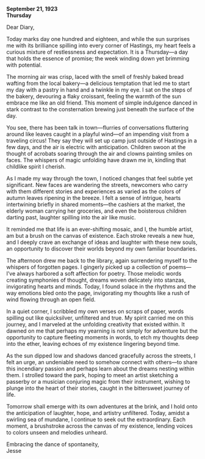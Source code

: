 
**September 21, 1923**  
**Thursday**  

Dear Diary,

Today marks day one hundred and eighteen, and while the sun surprises me with its brilliance spilling into every corner of Hastings, my heart feels a curious mixture of restlessness and expectation. It is a Thursday—a day that holds the essence of promise; the week winding down yet brimming with potential.

The morning air was crisp, laced with the smell of freshly baked bread wafting from the local bakery—a delicious temptation that led me to start my day with a pastry in hand and a twinkle in my eye. I sat on the steps of the bakery, devouring a flaky croissant, feeling the warmth of the sun embrace me like an old friend. This moment of simple indulgence danced in stark contrast to the consternation brewing just beneath the surface of the day.

You see, there has been talk in town—flurries of conversations fluttering around like leaves caught in a playful wind—of an impending visit from a traveling circus! They say they will set up camp just outside of Hastings in a few days, and the air is electric with anticipation. Children swoon at the thought of acrobats soaring through the air and clowns painting smiles on faces. The whispers of magic unfolding have drawn me in, kindling that childlike spirit I cherish.

As I made my way through the town, I noticed changes that feel subtle yet significant. New faces are wandering the streets, newcomers who carry with them different stories and experiences as varied as the colors of autumn leaves ripening in the breeze. I felt a sense of intrigue, hearts intertwining briefly in shared moments—the cashiers at the market, the elderly woman carrying her groceries, and even the boisterous children darting past, laughter spilling into the air like music.

It reminded me that life is an ever-shifting mosaic, and I, the humble artist, am but a brush on the canvas of existence. Each stroke reveals a new hue, and I deeply crave an exchange of ideas and laughter with these new souls, an opportunity to discover their worlds beyond my own familiar boundaries.

The afternoon drew me back to the library, again surrendering myself to the whispers of forgotten pages. I gingerly picked up a collection of poems—I’ve always harbored a soft affection for poetry. Those melodic words creating symphonies of thought, dreams woven delicately into stanzas, invigorating hearts and minds. Today, I found solace in the rhythms and the way emotions bled onto the page, invigorating my thoughts like a rush of wind flowing through an open field.

In a quiet corner, I scribbled my own verses on scraps of paper, words spilling out like quicksilver, unfiltered and true. My spirit carried me on this journey, and I marveled at the unfolding creativity that existed within. It dawned on me that perhaps my yearning is not simply for adventure but the opportunity to capture fleeting moments in words, to etch my thoughts deep into the ether, leaving echoes of my existence lingering beyond time.

As the sun dipped low and shadows danced gracefully across the streets, I felt an urge, an undeniable need to somehow connect with others—to share this incendiary passion and perhaps learn about the dreams nesting within them. I strolled toward the park, hoping to meet an artist sketching a passerby or a musician conjuring magic from their instrument, wishing to plunge into the heart of their stories, caught in the bittersweet journey of life.

Tomorrow shall emerge with its own adventures at the brink, and I hold onto the anticipation of laughter, hope, and artistry unfiltered. Today, amidst a swirling sea of mundane, I continue to seek out the extraordinary. Each moment, a brushstroke across the canvas of my existence, lending voices to colors unseen and melodies unheard. 

Embracing the dance of spontaneity,  
Jesse
